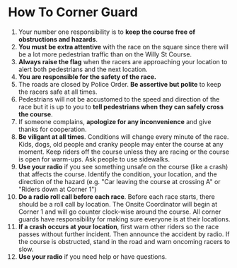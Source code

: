 # How To Corner Guard

1. Your number one responsibility is to **keep the course free of obstructions and hazards**.
1. **You must be extra attentive** with the race on the square since there will be a lot more pedestrian traffic than on the Willy St Course.
1. **Always raise the flag** when the racers are approaching your location to alert both pedestrians and the next location.
1. **You are responsible for the safety of the race.**
1. The roads are closed by Police Order. **Be assertive but polite** to keep the racers safe at all times.
1. Pedestrians will not be accustomed to the speed and direction of the race but it is up to you to **tell pedestrians when they can safely cross the course**.
1. If someone complains, **apologize for any inconvenience** and give thanks for cooperation.
1. **Be viligant at all times**. Conditions will change every minute of the race. Kids, dogs, old people and cranky people may enter the course at any moment. Keep riders off the course unless they are racing or the course is open for warm-ups. Ask people to use sidewalks.
1. **Use your radio** if you see something unsafe on the course (like a crash) that affects the course. Identify the condition, your location, and the direction of the hazard (e.g. "Car leaving the course at crossing A" or "Riders down at Corner 1")
1. **Do a radio roll call before each race**. Before each race starts, there should be a roll call by location. The Onsite Coordinator will begin at Corner 1 and will go counter clock-wise around the course. All corner guards have responsibility for making sure everyone is at their locations.
1. **If a crash occurs at your location**, first warn other riders so the race passes without further incident. Then announce the accident by radio. If the course is obstructed, stand in the road and warn oncoming racers to slow.
1. **Use your radio** if you need help or have questions.
